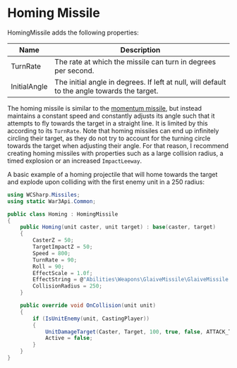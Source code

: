 # Homing Missile

HomingMissile adds the following properties:

| Name | Description |
|---|---|
| TurnRate | The rate at which the missile can turn in degrees per second. |
| InitialAngle | The initial angle in degrees. If left at null, will default to the angle towards the target. |

The homing missile is similar to the [momentum missile](momentum-missile.md), but instead maintains a constant speed and constantly adjusts its angle such that it attempts to fly towards the target in a straight line. It is limited by this according to its `TurnRate`.
Note that homing missiles can end up infinitely circling their target, as they do not try to account for the turning circle towards the target when adjusting their angle. For that reason, I recommend creating homing missiles with properties such as a large collision radius, a timed explosion or an increased `ImpactLeeway`.

A basic example of a homing projectile that will home towards the target and explode upon colliding with the first enemy unit in a 250 radius:

```csharp
using WCSharp.Missiles;
using static War3Api.Common;

public class Homing : HomingMissile
{
	public Homing(unit caster, unit target) : base(caster, target)
	{
		CasterZ = 50;
		TargetImpactZ = 50;
		Speed = 800;
		TurnRate = 90;
		Roll = 90;
		EffectScale = 1.0f;
		EffectString = @"Abilities\Weapons\GlaiveMissile\GlaiveMissile.mdl";
		CollisionRadius = 250;
	}

	public override void OnCollision(unit unit)
	{
		if (IsUnitEnemy(unit, CastingPlayer))
		{
			UnitDamageTarget(Caster, Target, 100, true, false, ATTACK_TYPE_CHAOS, DAMAGE_TYPE_UNKNOWN, WEAPON_TYPE_WHOKNOWS);
			Active = false;
		}
	}
}
```
